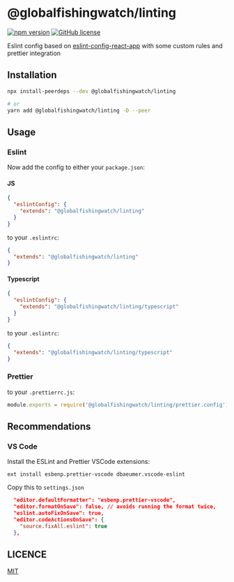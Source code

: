 # @globalfishingwatch/linting

[![npm version](https://badge.fury.io/js/%40satellitestudio%2Feslint-config.svg)](https://badge.fury.io/js/%40satellitestudio%2Feslint-config)
[![GitHub license](https://img.shields.io/github/license/satellitestudio/eslint-config.svg)](https://github.com/satellitestudio/eslint-config/blob/master/LICENCE)

Eslint config based on [eslint-config-react-app](https://www.npmjs.com/package/eslint-config-react-app) with some custom rules and prettier integration

## Installation

```sh
npx install-peerdeps --dev @globalfishingwatch/linting

# or
yarn add @globalfishingwatch/linting -D --peer
```

## Usage

### Eslint

Now add the config to either your `package.json`:

#### JS
```json
{
  "eslintConfig": {
    "extends": "@globalfishingwatch/linting"
  }
}
```

to your `.eslintrc`:

```json
{
  "extends": "@globalfishingwatch/linting"
}
```

#### Typescript
```json
{
  "eslintConfig": {
    "extends": "@globalfishingwatch/linting/typescript"
  }
}
```

to your `.eslintrc`:

```json
{
  "extends": "@globalfishingwatch/linting/typescript"
}
```

### Prettier

to your `.prettierrc.js`:

```js
module.exports = require('@globalfishingwatch/linting/prettier.config')
```

## Recommendations

### VS Code

Install the ESLint and Prettier VSCode extensions:

```
ext install esbenp.prettier-vscode dbaeumer.vscode-eslint
```

Copy this to `settings.json`
```json
  "editor.defaultFormatter": "esbenp.prettier-vscode",
  "editor.formatOnSave": false, // avoids running the format twice,
  "eslint.autoFixOnSave": true,
  "editor.codeActionsOnSave": {
    "source.fixAll.eslint": true
  },
```

## LICENCE

[MIT](LICENCE)
